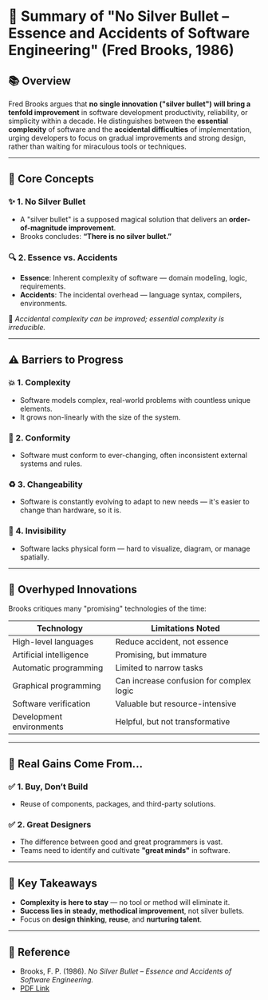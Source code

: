 # 🧠 Summary of "No Silver Bullet – Essence and Accidents of Software Engineering" (Fred Brooks, 1986)

## 📚 Overview

Fred Brooks argues that **no single innovation ("silver bullet") will bring a tenfold improvement** in software development productivity, reliability, or simplicity within a decade. He distinguishes between the **essential complexity** of software and the **accidental difficulties** of implementation, urging developers to focus on gradual improvements and strong design, rather than waiting for miraculous tools or techniques.

---

## 🧱 Core Concepts

### ✨ 1. No Silver Bullet
- A "silver bullet" is a supposed magical solution that delivers an **order-of-magnitude improvement**.
- Brooks concludes: **“There is no silver bullet.”**

### 🔍 2. Essence vs. Accidents
- **Essence**: Inherent complexity of software — domain modeling, logic, requirements.
- **Accidents**: The incidental overhead — language syntax, compilers, environments.

🧠 *Accidental complexity can be improved; essential complexity is irreducible.*

---

## ⚠️ Barriers to Progress

### 💥 1. **Complexity**
- Software models complex, real-world problems with countless unique elements.
- It grows non-linearly with the size of the system.

### 🧬 2. **Conformity**
- Software must conform to ever-changing, often inconsistent external systems and rules.

### ♻️ 3. **Changeability**
- Software is constantly evolving to adapt to new needs — it's easier to change than hardware, so it is.

### 👻 4. **Invisibility**
- Software lacks physical form — hard to visualize, diagram, or manage spatially.

---

## 🚀 Overhyped Innovations

Brooks critiques many "promising" technologies of the time:

| Technology                  | Limitations Noted                             |
|----------------------------|-----------------------------------------------|
| High-level languages       | Reduce accident, not essence                  |
| Artificial intelligence    | Promising, but immature                       |
| Automatic programming      | Limited to narrow tasks                       |
| Graphical programming      | Can increase confusion for complex logic      |
| Software verification      | Valuable but resource-intensive               |
| Development environments   | Helpful, but not transformative               |

---

## 🧠 Real Gains Come From...

### ✅ 1. **Buy, Don’t Build**
- Reuse of components, packages, and third-party solutions.

### ✅ 2. **Great Designers**
- The difference between good and great programmers is vast.
- Teams need to identify and cultivate **"great minds"** in software.

---

## 📌 Key Takeaways

- **Complexity is here to stay** — no tool or method will eliminate it.
- **Success lies in steady, methodical improvement**, not silver bullets.
- Focus on **design thinking**, **reuse**, and **nurturing talent**.

---

## 📌 Reference

- Brooks, F. P. (1986). *No Silver Bullet – Essence and Accidents of Software Engineering.*  
- [PDF Link](https://worrydream.com/refs/Brooks_1986_-_No_Silver_Bullet.pdf)